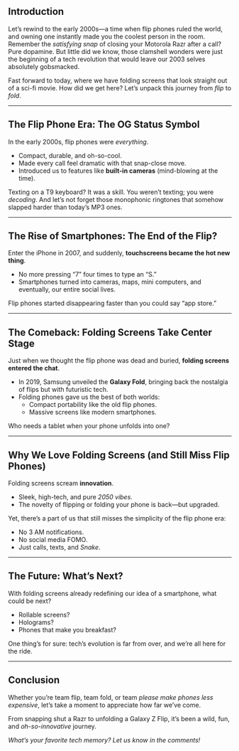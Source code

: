 ## Introduction  
Let’s rewind to the early 2000s—a time when flip phones ruled the world, and owning one instantly made you the coolest person in the room. Remember the *satisfying snap* of closing your Motorola Razr after a call? Pure dopamine. But little did we know, those clamshell wonders were just the beginning of a tech revolution that would leave our 2003 selves absolutely gobsmacked.  

Fast forward to today, where we have folding screens that look straight out of a sci-fi movie. How did we get here? Let’s unpack this journey from *flip* to *fold*.  

---

## The Flip Phone Era: The OG Status Symbol  
In the early 2000s, flip phones were *everything*.  

- Compact, durable, and oh-so-cool.  
- Made every call feel dramatic with that snap-close move.  
- Introduced us to features like **built-in cameras** (mind-blowing at the time).  

Texting on a T9 keyboard? It was a skill. You weren’t texting; you were *decoding*. And let’s not forget those monophonic ringtones that somehow slapped harder than today’s MP3 ones.  

---

## The Rise of Smartphones: The End of the Flip?  
Enter the iPhone in 2007, and suddenly, **touchscreens became the hot new thing**.  

- No more pressing “7” four times to type an “S.”  
- Smartphones turned into cameras, maps, mini computers, and eventually, our entire social lives.  

Flip phones started disappearing faster than you could say “app store.”  

---

## The Comeback: Folding Screens Take Center Stage  
Just when we thought the flip phone was dead and buried, **folding screens entered the chat**.  

- In 2019, Samsung unveiled the **Galaxy Fold**, bringing back the nostalgia of flips but with futuristic tech.  
- Folding phones gave us the best of both worlds:  
  - Compact portability like the old flip phones.  
  - Massive screens like modern smartphones.  

Who needs a tablet when your phone unfolds into one?  

---

## Why We Love Folding Screens (and Still Miss Flip Phones)  
Folding screens scream **innovation**.  

- Sleek, high-tech, and pure *2050 vibes*.  
- The novelty of flipping or folding your phone is back—but upgraded.  

Yet, there’s a part of us that still misses the simplicity of the flip phone era:  
- No 3 AM notifications.  
- No social media FOMO.  
- Just calls, texts, and *Snake*.  

---

## The Future: What’s Next?  
With folding screens already redefining our idea of a smartphone, what could be next?  

- Rollable screens?  
- Holograms?  
- Phones that make you breakfast?  

One thing’s for sure: tech’s evolution is far from over, and we’re all here for the ride.  

---

## Conclusion  
Whether you’re team flip, team fold, or team *please make phones less expensive*, let’s take a moment to appreciate how far we’ve come.  

From snapping shut a Razr to unfolding a Galaxy Z Flip, it’s been a wild, fun, and *oh-so-innovative* journey.  

*What’s your favorite tech memory? Let us know in the comments!*  
